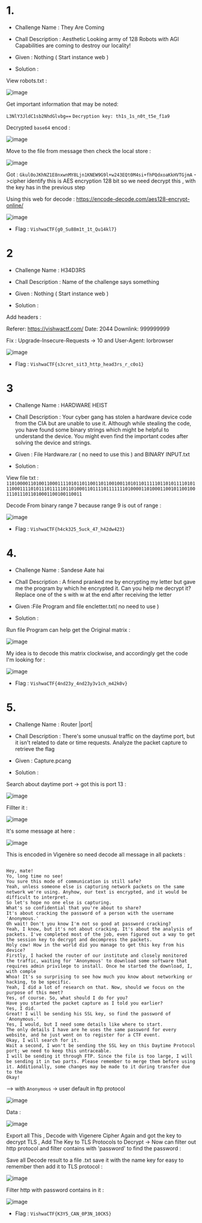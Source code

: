 # 1.
* Challenge Name : They Are Coming
* Chall Description : Aesthetic Looking army of 128 Robots with AGI Capabilities are coming to destroy our locality!

* Given : Nothing ( Start instance web ) 

* Solution :

View robots.txt : 

![image](https://github.com/Kayiyan/CTF_Team_Write-up/assets/126185640/c056a704-5c0c-482a-87c6-a3fbd2d53879)


Get important information that may be noted:

`L3NlY3JldC1sb2NhdGlvbg==`
`Decryption key: th1s_1s_n0t_t5e_f1a9`

Decrypted `base64` encod : 

![image](https://github.com/Kayiyan/CTF_Team_Write-up/assets/126185640/19873115-0a63-40b8-8cf5-5f98f0db8f60)

Move to the file from message then check the local store : 

![image](https://github.com/Kayiyan/CTF_Team_Write-up/assets/126185640/8eee7aab-063a-488b-b3ec-975bb84b41d0)

Got : `Gkul0oJKhNZ1E8nxwnMY8Ljn1KNEW9G9l+w243EQt0M4si+fhPQdxoaKkHVTGjmA` ->cipher identify this is AES encryption 128 bit so we need decrypt this , with the key has in the previous step

Using this web for decode : https://encode-decode.com/aes128-encrypt-online/

![image](https://github.com/Kayiyan/CTF_Team_Write-up/assets/126185640/0ecc5751-359e-48f4-b9cf-8452908301fc)

* Flag : `VishwaCTF{g0_Su88m1t_1t_Qu14kl7}`
  
# 2
* Challenge Name : H34D3RS
* Chall Description : Name of the challenge says something

* Given : Nothing ( Start instance web ) 

* Solution :

Add headers : 

Referer: https://vishwactf.com/
Date: 2044
Downlink: 999999999

Fix : Upgrade-Insecure-Requests -> 10 and User-Agent: lorbrowser

![image](https://github.com/Kayiyan/CTF_Team_Write-up/assets/126185640/af0a28fd-18ca-4f7e-a14a-eb9c2e48858c)

* Flag : `VishwaCTF{s3cret_sit3_http_head3rs_r_c0o1}`
# 3 

* Challenge Name : HARDWARE HEIST
* Chall Description : Your cyber gang has stolen a hardware device code from the CIA but are unable to use it. Although while stealing the code, you have found some binary strings which might be helpful to understand the device. You might even find the important codes after solving the device and strings.

* Given : File Hardware.rar ( no need to use this ) and BINARY INPUT.txt

* Solution :

View file txt : `110100001101001100011110101101100110110010011010110111110110101111010111000111101011101111101101000110111101111111010000110100011001011001001110111011010001100100110011`

Decode From binary range 7 because range 9 is out of range : 

![image](https://github.com/Kayiyan/CTF_Team_Write-up/assets/126185640/2e019163-4b6a-47d2-b35a-7ef15cf757f3)

* Flag : `VishwaCTF{h4ck325_5uck_47_h42dw423}`
# 4.
* Challenge Name : Sandese Aate hai
* Chall Description : A friend pranked me by encrypting my letter but gave me the program by which he encrypted it. Can you help me decrypt it?
                      Replace one of the s with w at the end after receiving the letter

* Given :File Program and file encletter.txt( no need to use )

* Solution :

Run file Program can help get the Original matrix :

![image](https://github.com/Kayiyan/CTF_Team_Write-up/assets/126185640/34cb61d9-0fa5-43f9-ad8e-124df18991c4)

My idea is to decode this matrix clockwise, and accordingly get the code I'm looking for :

![image](https://github.com/Kayiyan/CTF_Team_Write-up/assets/126185640/c34ab2aa-6dd6-4b8f-8607-db42744a4a25)

* Flag : `VishwaCTF{4nd23y_4nd23y3v1ch_m42k0v}`

# 5.
* Challenge Name : Router |port|
* Chall Description : There's some unusual traffic on the daytime port, but it isn't related to date or time requests. Analyze the packet capture to retrieve the flag

* Given : Capture.pcang

* Solution :

Search about daytime port -> got this is port 13 : 

![image](https://github.com/Kayiyan/CTF_Team_Write-up/assets/126185640/8e12b84f-3282-4918-9585-f4e0f6f93dfb)

Fillter it : 

![image](https://github.com/Kayiyan/CTF_Team_Write-up/assets/126185640/732c6fe1-086c-4148-ab53-87363b6c5bce)

It's some message at here : 

![image](https://github.com/Kayiyan/CTF_Team_Write-up/assets/126185640/cda3d0ce-7307-46d2-8d09-ec2b1cfb8a78)

This is encoded in Vigenère so need decode all message in all packets : 

```

Hey, mate!
Yo, long time no see!
You sure this mode of communication is still safe?
Yeah, unless someone else is capturing network packets on the same network we're using. Anyhow, our text is encrypted, and it would be difficult to interpret.
So let's hope no one else is capturing.
What's so confidential that you're about to share?
It's about cracking the password of a person with the username 'Anonymous.'
Oh wait! Don't you know I'm not so good at password cracking?
Yeah, I know, but it's not about cracking. It's about the analysis of packets. I've completed most of the job, even figured out a way to get the session key to decrypt and decompress the packets.
Holy cow! How in the world did you manage to get this key from his device?
Firstly, I hacked the router of our institute and closely monitored the traffic, waiting for 'Anonymous' to download some software that requires admin privilege to install. Once he started the download, I, with comple
Whoa! It's so surprising to see how much you know about networking or hacking, to be specific.
Yeah, I did a lot of research on that. Now, should we focus on the purpose of this meet?
Yes, of course. So, what should I do for you?
Have you started the packet capture as I told you earlier?
Yes, I did.
Great! I will be sending his SSL key, so find the password of 'Anonymous.'
Yes, I would, but I need some details like where to start.
The only details I have are he uses the same password for every website, and he just went on to register for a CTF event.
Okay, I will search for it.
Wait a second, I won't be sending the SSL key on this Daytime Protocol port; we need to keep this untraceable.
I will be sending it through FTP. Since the file is too large, I will be sending it in two parts. Please remember to merge them before using it. Additionally, some changes may be made to it during transfer due to the 
Okay!

```
-->  with `Anonymous` -> user default in ftp protocol 

![image](https://github.com/Kayiyan/CTF_Team_Write-up/assets/126185640/6ffbfe3c-f38d-4bc5-b455-6629951c60b9)

Data : 

![image](https://github.com/Kayiyan/CTF_Team_Write-up/assets/126185640/70f7ec28-af2b-4e7b-a955-6eb2edef9f64)

Export all This , Decode with Vigenere Cipher Again and got the key to decrypt TLS , Add The Key to TLS Protocols to Decrypt -> Now can filter out http protocol and filter contains with 'password' to find the password :

Save all Decode result to a file .txt save it with the name key for easy to remember then add it to TLS protocol : 

![image](https://github.com/Kayiyan/CTF_Team_Write-up/assets/126185640/419b46ea-3d5a-4772-acd4-4c8cbec8b021)

Filter http with password contains in it : 

![image](https://github.com/Kayiyan/CTF_Team_Write-up/assets/126185640/2ec3b985-f2a3-4abb-8cd9-f512eeacb51c)

* Flag : `VishwaCTF{K3Y5_CAN_0P3N_10CK5}`

